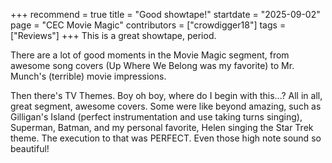 +++
recommend = true
title = "Good showtape!"
startdate = "2025-09-02"
page = "CEC Movie Magic"
contributors = ["crowdigger18"]
tags = ["Reviews"]
+++
This is a great showtape, period. 

There are a lot of good moments in the Movie Magic segment, from awesome song covers (Up Where We Belong was my favorite) to Mr. Munch's (terrible) movie impressions. 

Then there's TV Themes. Boy oh boy, where do I begin with this...? All in all, great segment, awesome covers. Some were like beyond amazing, such as Gilligan's Island (perfect instrumentation and use taking turns singing), Superman, Batman, and my personal favorite, Helen singing the Star Trek theme. The execution to that was PERFECT. Even those high note sound so beautiful!
